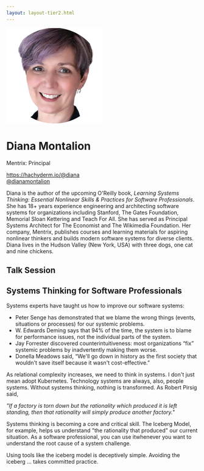 ```yaml
---
layout: layout-tier2.html
---
```

<div class="container section featured-speaker">
    <div class="row">
      <div class="col-xs-12 col-sm-2 img-container">
        <img class="speaker-page-img" src="../img/speakers/Diana-Montalion-ON.png" />
        </div>
      <div class="col-xs-12 col-sm-10 copy-container">
        <h1 class="speaker-header">Diana Montalion</h1>
        <span class="speaker-subtitle">Mentrix: Principal</span>
        <p><a class="speaker-handle" href="https://hachyderm.io/@diana" target="_blank">https://hachyderm.io/@diana</a>
        <br>
        <a href="https://twitter.com/dianamontalion" target=”_blank”>@dianamontalion</a></p>
        <p>Diana is the author of the upcoming O'Reilly book, <em>Learning Systems Thinking: Essential Nonlinear Skills & Practices for Software Professionals</em>. She has 18+ years experience engineering and architecting software systems for organizations including Stanford, The Gates Foundation, Memorial Sloan Kettering and Teach For All. She has served as Principal Systems Architect for The Economist and The Wikimedia Foundation. Her company, Mentrix, publishes courses and learning materials for aspiring nonlinear thinkers and builds modern software systems for diverse clients. Diana lives in the Hudson Valley (New York, USA) with three dogs, one cat and nine chickens.</p>
        <h2>Talk Session</h2>
        <h2 class="gold">Systems Thinking for Software Professionals</h2>
       <p>Systems experts have taught us how to improve our software systems:</p>
        <ul>
          <li>Peter Senge has demonstrated that we blame the wrong things (events, situations or processes) for our systemic problems.</li>
          <li>W. Edwards Deming says that 94% of the time, the system is to blame for performance issues, not the individual parts of the system.</li>
          <li>Jay Forrester discovered counterintuitiveness: most organizations “fix” systemic problems by inadvertently making them worse.</li>
          <li>Donella Meadows said, “We'll go down in history as the first society that wouldn't save itself because it wasn't cost-effective.”</li>
        </ul>
        <p>As relational complexity increases, we need to think in systems. I don't just mean adopt Kubernetes. Technology systems are always, also, people systems. Without systems thinking, nothing is transformed. As Robert Pirsig said,</p>
        <p><i>"If a factory is torn down but the rationality which produced it is left standing, then that rationality will simply produce another factory."</i></p>
        <p>Systems thinking is becoming a core and critical skill. The Iceberg Model, for example, helps us understand "the rationality that produced" our current situation. As a software professional, you can use itwhenever you want to understand the root cause of a system challenge.</p>
        <p>Using tools like the iceberg model is deceptively simple. Avoiding the iceberg ... takes committed practice.</p>
      </div>
    </div>
  </div>
